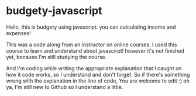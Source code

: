 # budgety-javascript
Hello, this is budgety using javascript. you can calculating income and expenses!

This was a code along from an instructor on online courses. I used this course to learn and understand about javascirpt!
however it's not finished yet, because I'm still studying the course.

And I'm coding while writing the appropriate explanation that I caught on how it code works, so I understand and don't forget.  So if there's something wrong with the explanation in the line of code, You are welcome to edit :) 
oh ya, I'm still new to Github so I understand a little.
